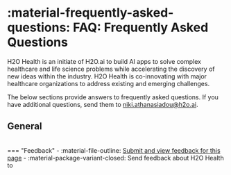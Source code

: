 # :material-frequently-asked-questions: FAQ: Frequently Asked Questions 
 

H2O Health is an initiate of H2O.ai to build AI apps to solve complex healthcare and life science problems while accelerating the discovery of new ideas within the industry. H2O Health is co-innovating with major healthcare organizations to address existing and emerging challenges.

The below sections provide answers to frequently asked questions. If you have additional questions, send them to <niki.athanasiadou@h2o.ai>.

## General 


<br>
=== "Feedback"
    - :material-file-outline: <a href="https://github.com/h2oai/h2o-health/issues/new?assignees=5675sp&labels=h2o_health%2Fdocumentation&template=general_documentation_feedback.md&title=%5BH2O+Health+DOCS%5D" target="_blank">Submit and view feedback for this page</a>
    - :material-package-variant-closed: Send feedback about H2O Health to <niki.athanasiadou@h2o.ai>
